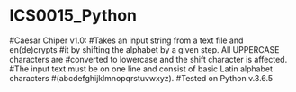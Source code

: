 # ICS0015_Python
#Caesar Chiper v1.0:
#Takes an input string from a text file and en(de)crypts
#it by shifting the alphabet by a given step. All UPPERCASE characters are
#converted to lowercase and the shift character is affected.
#The input text must be on one line and consist of basic Latin alphabet characters
#(abcdefghijklmnopqrstuvwxyz).
#Tested on Python v.3.6.5